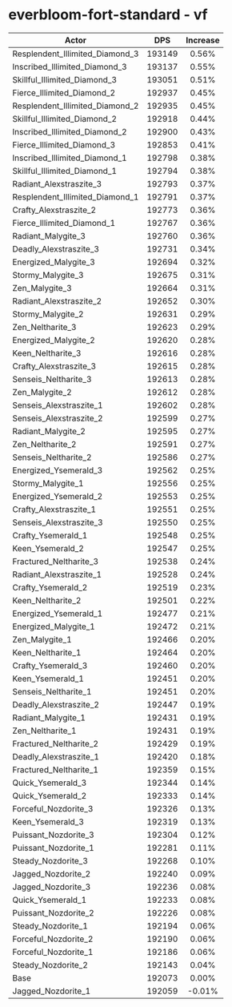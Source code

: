 # everbloom-fort-standard - vf
| Actor | DPS | Increase |
|---|:---:|:---:|
|Resplendent_Illimited_Diamond_3|193149|0.56%|
|Inscribed_Illimited_Diamond_3|193137|0.55%|
|Skillful_Illimited_Diamond_3|193051|0.51%|
|Fierce_Illimited_Diamond_2|192937|0.45%|
|Resplendent_Illimited_Diamond_2|192935|0.45%|
|Skillful_Illimited_Diamond_2|192918|0.44%|
|Inscribed_Illimited_Diamond_2|192900|0.43%|
|Fierce_Illimited_Diamond_3|192853|0.41%|
|Inscribed_Illimited_Diamond_1|192798|0.38%|
|Skillful_Illimited_Diamond_1|192794|0.38%|
|Radiant_Alexstraszite_3|192793|0.37%|
|Resplendent_Illimited_Diamond_1|192791|0.37%|
|Crafty_Alexstraszite_2|192773|0.36%|
|Fierce_Illimited_Diamond_1|192767|0.36%|
|Radiant_Malygite_3|192760|0.36%|
|Deadly_Alexstraszite_3|192731|0.34%|
|Energized_Malygite_3|192694|0.32%|
|Stormy_Malygite_3|192675|0.31%|
|Zen_Malygite_3|192664|0.31%|
|Radiant_Alexstraszite_2|192652|0.30%|
|Stormy_Malygite_2|192631|0.29%|
|Zen_Neltharite_3|192623|0.29%|
|Energized_Malygite_2|192620|0.28%|
|Keen_Neltharite_3|192616|0.28%|
|Crafty_Alexstraszite_3|192615|0.28%|
|Senseis_Neltharite_3|192613|0.28%|
|Zen_Malygite_2|192612|0.28%|
|Senseis_Alexstraszite_1|192602|0.28%|
|Senseis_Alexstraszite_2|192599|0.27%|
|Radiant_Malygite_2|192595|0.27%|
|Zen_Neltharite_2|192591|0.27%|
|Senseis_Neltharite_2|192586|0.27%|
|Energized_Ysemerald_3|192562|0.25%|
|Stormy_Malygite_1|192556|0.25%|
|Energized_Ysemerald_2|192553|0.25%|
|Crafty_Alexstraszite_1|192551|0.25%|
|Senseis_Alexstraszite_3|192550|0.25%|
|Crafty_Ysemerald_1|192548|0.25%|
|Keen_Ysemerald_2|192547|0.25%|
|Fractured_Neltharite_3|192538|0.24%|
|Radiant_Alexstraszite_1|192528|0.24%|
|Crafty_Ysemerald_2|192519|0.23%|
|Keen_Neltharite_2|192501|0.22%|
|Energized_Ysemerald_1|192477|0.21%|
|Energized_Malygite_1|192472|0.21%|
|Zen_Malygite_1|192466|0.20%|
|Keen_Neltharite_1|192464|0.20%|
|Crafty_Ysemerald_3|192460|0.20%|
|Keen_Ysemerald_1|192451|0.20%|
|Senseis_Neltharite_1|192451|0.20%|
|Deadly_Alexstraszite_2|192447|0.19%|
|Radiant_Malygite_1|192431|0.19%|
|Zen_Neltharite_1|192431|0.19%|
|Fractured_Neltharite_2|192429|0.19%|
|Deadly_Alexstraszite_1|192420|0.18%|
|Fractured_Neltharite_1|192359|0.15%|
|Quick_Ysemerald_3|192344|0.14%|
|Quick_Ysemerald_2|192333|0.14%|
|Forceful_Nozdorite_3|192326|0.13%|
|Keen_Ysemerald_3|192319|0.13%|
|Puissant_Nozdorite_3|192304|0.12%|
|Puissant_Nozdorite_1|192281|0.11%|
|Steady_Nozdorite_3|192268|0.10%|
|Jagged_Nozdorite_2|192240|0.09%|
|Jagged_Nozdorite_3|192236|0.08%|
|Quick_Ysemerald_1|192233|0.08%|
|Puissant_Nozdorite_2|192226|0.08%|
|Steady_Nozdorite_1|192194|0.06%|
|Forceful_Nozdorite_2|192190|0.06%|
|Forceful_Nozdorite_1|192186|0.06%|
|Steady_Nozdorite_2|192143|0.04%|
|Base|192073|0.00%|
|Jagged_Nozdorite_1|192059|-0.01%|
